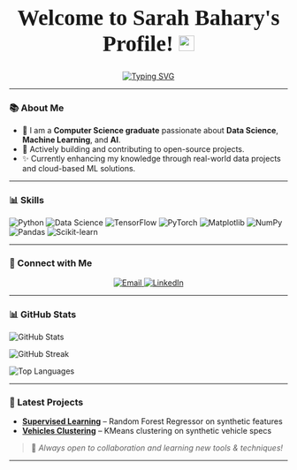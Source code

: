 <h1 align="center" style="font-size: 40px; font-family: 'Playfair Display', serif;">
  Welcome to Sarah Bahary's Profile!  
  <img src="https://media.giphy.com/media/hvRJCLFzcasrR4ia7z/giphy.gif" width="28">
</h1>

<!-- Typing SVG by DenverCoder1 - https://github.com/DenverCoder1/readme-typing-svg -->
<p align="center">
  <a href="https://git.io/typing-svg"><img src="https://readme-typing-svg.demolab.com?font=Roboto+Slab&weight=700&size=25&color=2D34E4&center=true&vCenter=true&repeat=false&width=500&height=82&lines=A+Machine+Learning+Engineer" alt="Typing SVG" /></a>
</p>

---

### 📚 About Me  
- 🤖 I am a **Computer Science graduate** passionate about **Data Science**, **Machine Learning**, and **AI**.  
- 🌟 Actively building and contributing to open-source projects.  
- ✨ Currently enhancing my knowledge through real-world data projects and cloud-based ML solutions.

---

### 📊 Skills  
![Python](https://img.shields.io/badge/Python-3776AB.svg?style=flat-square&logo=python&logoColor=white)
![Data Science](https://img.shields.io/badge/Data%20Science-FF6F61.svg?style=flat-square)
![TensorFlow](https://img.shields.io/badge/TensorFlow-FF6F00.svg?style=flat-square&logo=tensorflow&logoColor=white)
![PyTorch](https://img.shields.io/badge/PyTorch-EE4C2C.svg?style=flat-square&logo=pytorch&logoColor=white)
![Matplotlib](https://img.shields.io/badge/Matplotlib-11557C.svg?style=flat-square&logo=matplotlib&logoColor=white)
![NumPy](https://img.shields.io/badge/NumPy-013243.svg?style=flat-square&logo=numpy&logoColor=white)
![Pandas](https://img.shields.io/badge/Pandas-150458.svg?style=flat-square&logo=pandas&logoColor=white)
![Scikit-learn](https://img.shields.io/badge/Scikit--learn-F7931E.svg?style=flat-square&logo=scikit-learn&logoColor=white)

---

### 👥 Connect with Me
<p align="center">
  <a href="mailto:st473614@gmail.com">
    <img src="https://img.shields.io/badge/Email-red?style=for-the-badge&logo=gmail&logoColor=white" alt="Email" />
  </a>
  <a href="https://www.linkedin.com/in/sarah-bahary-b8135a204/" target="_blank">
    <img src="https://img.shields.io/badge/LinkedIn-0A66C2?style=for-the-badge&logo=linkedin&logoColor=white" alt="LinkedIn" />
  </a>
</p>

---

### 📊 GitHub Stats

![GitHub Stats](https://github-readme-stats.vercel.app/api?username=SarahBahary&show_icons=true&theme=radical&cache_seconds=60)

![GitHub Streak](https://github-readme-streak-stats.herokuapp.com?user=SarahBahary&theme=radical&date_format=M%20j%5B%2C%20Y%5D)

![Top Languages](https://github-readme-stats.vercel.app/api/top-langs/?username=SarahBahary&layout=compact&theme=radical)


---

### 📣 Latest Projects
- **[Supervised Learning](https://github.com/SarahBahary/Supervised-Learning)** – Random Forest Regressor on synthetic features
- **[Vehicles Clustering](https://github.com/SarahBahary/Vehicles-Clustering)** – KMeans clustering on synthetic vehicle specs

> 🚀 *Always open to collaboration and learning new tools & techniques!*

---

